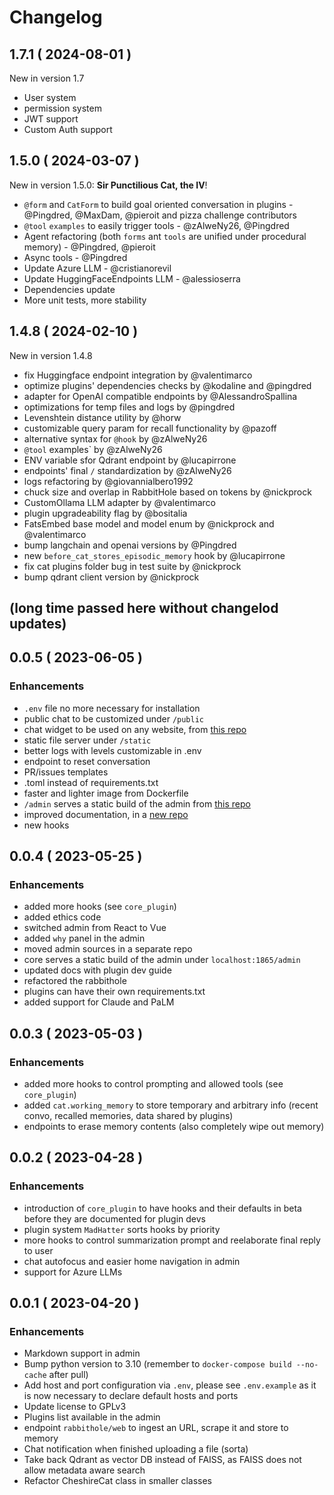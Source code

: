 # Changelog

## 1.7.1 ( 2024-08-01 )

New in version 1.7

- User system
- permission system
- JWT support
- Custom Auth support

## 1.5.0 ( 2024-03-07 )

New in version 1.5.0: **Sir Punctilious Cat, the IV**! 

- `@form` and `CatForm` to build goal oriented conversation in plugins - @Pingdred, @MaxDam, @pieroit and pizza challenge contributors
- `@tool` `examples` to easily trigger tools - @zAlweNy26, @Pingdred
- Agent refactoring (both `forms` ant `tools` are unified under procedural memory) - @Pingdred, @pieroit
- Async tools - @Pingdred 
- Update Azure LLM - @cristianorevil 
- Update HuggingFaceEndpoints LLM - @alessioserra
- Dependencies update
- More unit tests, more stability

## 1.4.8 ( 2024-02-10 )

New in version 1.4.8

- fix Huggingface endpoint integration by @valentimarco 
- optimize plugins' dependencies checks by @kodaline and @pingdred
- adapter for OpenAI compatible endpoints by @AlessandroSpallina
- optimizations for temp files and logs by @pingdred
- Levenshtein distance utility by @horw
- customizable query param for recall functionality by @pazoff 
- alternative syntax for `@hook` by @zAlweNy26 
- `@tool` examples` by @zAlweNy26 
- ENV variable sfor Qdrant endpoint by @lucapirrone
- endpoints' final  `/` standardization by @zAlweNy26 
- logs refactoring by @giovannialbero1992
- chuck size and overlap in RabbitHole based on tokens by @nickprock 
- CustomOllama LLM adapter by @valentimarco 
- plugin upgradeability flag by @bositalia
- FatsEmbed base model and model enum by @nickprock and @valentimarco 
- bump langchain and openai versions by @Pingdred 
- new `before_cat_stores_episodic_memory` hook by @lucapirrone
- fix cat plugins folder bug in test suite by @nickprock 
- bump qdrant client version by @nickprock 

## (long time passed here without changelod updates)

## 0.0.5 ( 2023-06-05 )

### Enhancements

* `.env` file no more necessary for installation
* public chat to be customized under `/public`
* chat widget to be used on any website, from [this repo](https://github.com/cheshire-cat-ai/widget-vue)
* static file server under `/static`
* better logs with levels customizable in .env
* endpoint to reset conversation
* PR/issues templates
* .toml instead of requirements.txt
* faster and lighter image from Dockerfile
* `/admin` serves a static build of the admin from [this repo](https://github.com/cheshire-cat-ai/admin-vue)
* improved documentation, in a [new repo](https://github.com/cheshire-cat-ai/docs)
* new hooks

## 0.0.4 ( 2023-05-25 )

### Enhancements

* added more hooks (see `core_plugin`)
* added ethics code
* switched admin from React to Vue
* added `why` panel in the admin
* moved admin sources in a separate repo
* core serves a static build of the admin under `localhost:1865/admin`
* updated docs with plugin dev guide
* refactored the rabbithole
* plugins can have their own requirements.txt
* added support for Claude and PaLM


## 0.0.3 ( 2023-05-03 )

### Enhancements

* added more hooks to control prompting and allowed tools (see `core_plugin`)
* added `cat.working_memory` to store temporary and arbitrary info (recent convo, recalled memories, data shared by plugins)
* endpoints to erase memory contents (also completely wipe out memory)


## 0.0.2 ( 2023-04-28 )

### Enhancements

* introduction of `core_plugin` to have hooks and their defaults in beta before they are documented for plugin devs
* plugin system `MadHatter` sorts hooks by priority
* more hooks to control summarization prompt and reelaborate final reply to user
* chat autofocus and easier home navigation in admin
* support for Azure LLMs


## 0.0.1 ( 2023-04-20 )

### Enhancements

* Markdown support in admin
* Bump python version to 3.10 (remember to `docker-compose build --no-cache` after pull)
* Add host and port configuration via `.env`, please see `.env.example` as it is now necessary to declare default hosts and ports
* Update license to GPLv3
* Plugins list available in the admin
* endpoint `rabbithole/web` to ingest an URL, scrape it and store to memory
* Chat notification when finished uploading a file (sorta)
* Take back Qdrant as vector DB instead of FAISS, as FAISS does not allow metadata aware search
* Refactor CheshireCat class in smaller classes

